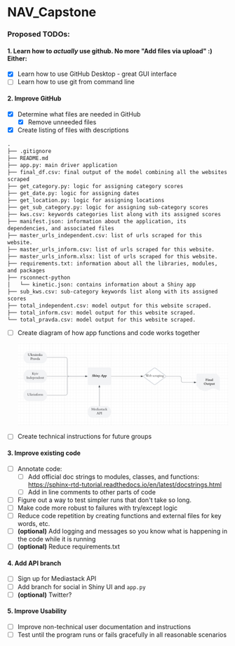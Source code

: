 # NAV_Capstone

### Proposed TODOs:

#### 1. Learn how to _actually_ use github. No more "Add files via upload" :) Either: 
- [x] Learn how to use GitHub Desktop - great GUI interface
- [ ] Learn how to use git from command line

#### 2. Improve GitHub
- [x] Determine what files are needed in GitHub
  - [x] Remove unneeded files
- [x] Create listing of files with descriptions

```
.
├── .gitignore
├── README.md
├── app.py: main driver application
├── final_df.csv: final output of the model combining all the websites scraped 
├── get_category.py: logic for assigning category scores
├── get_date.py: logic for assigning dates
├── get_location.py: logic for assigning locations
├── get_sub_category.py: logic for assigning sub-category scores
├── kws.csv: keywords categories list along with its assigned scores
├── manifest.json: information about the application, its dependencies, and associated files
├── master_urls_independent.csv: list of urls scraped for this website.
├── master_urls_inform.csv: list of urls scraped for this website.
├── master_urls_inform.xlsx: list of urls scraped for this website.
├── requirements.txt: information about all the libraries, modules, and packages
├── rsconnect-python
│   └── kinetic.json: contains information about a Shiny app
├── sub_kws.csv: sub-category keywords list along with its assigned scores
├── total_independent.csv: model output for this website scraped.
├── total_inform.csv: model output for this website scraped.
└── total_pravda.csv: model output for this website scraped.

```
- [ ] Create diagram of how app functions and code works together


  ![Dataset](model.png) 


- [ ] Create technical instructions for future groups 

#### 3. Improve existing code
- [ ] Annotate code:
  - [ ] Add official doc strings to modules, classes, and functions: https://sphinx-rtd-tutorial.readthedocs.io/en/latest/docstrings.html
  - [ ] Add in line comments to other parts of code
- [ ] Figure out a way to test simpler runs that don't take so long.
- [ ] Make code more robust to failures with try/except logic
- [ ] Reduce code repetition by creating functions and external files for key words, etc.
- [ ] **(optional)** Add logging and messages so you know what is happening in the code while it is running
- [ ] **(optional)** Reduce requirements.txt

#### 4. Add API branch
- [ ] Sign up for Mediastack API 
- [ ] Add branch for social in Shiny UI and `app.py`
- [ ] **(optional)** Twitter?

#### 5. Improve Usability
- [ ] Improve non-technical user documentation and instructions
- [ ] Test until the program runs or fails gracefully in all reasonable scenarios
